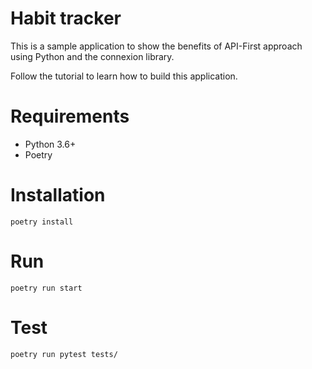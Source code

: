 # Habit tracker

This is a sample application to show the benefits of API-First approach using Python and the connexion library.

Follow the tutorial to learn how to build this application.


# Requirements

- Python 3.6+
- Poetry

# Installation

```
poetry install
```

# Run

```
poetry run start
```

# Test

```
poetry run pytest tests/
```